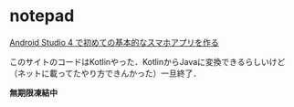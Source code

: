 # notepad

[Android Studio 4 で初めての基本的なスマホアプリを作る](https://b-risk.jp/blog/2021/02/androidstudio4/#i-2)

このサイトのコードはKotlinやった．KotlinからJavaに変換できるらしいけど（ネットに載ってたやり方できんかった）一旦終了．

**無期限凍結中**
